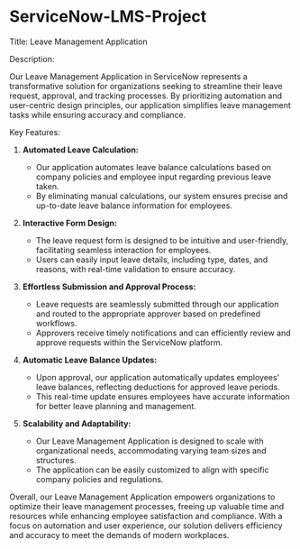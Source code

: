 # ServiceNow-LMS-Project

Title: Leave Management Application

Description:

Our Leave Management Application in ServiceNow represents a transformative solution for organizations seeking to streamline their leave request, approval, and tracking processes. By prioritizing automation and user-centric design principles, our application simplifies leave management tasks while ensuring accuracy and compliance.

Key Features:

1. **Automated Leave Calculation:**
   - Our application automates leave balance calculations based on company policies and employee input regarding previous leave taken.
   - By eliminating manual calculations, our system ensures precise and up-to-date leave balance information for employees.

2. **Interactive Form Design:**
   - The leave request form is designed to be intuitive and user-friendly, facilitating seamless interaction for employees.
   - Users can easily input leave details, including type, dates, and reasons, with real-time validation to ensure accuracy.

3. **Effortless Submission and Approval Process:**
   - Leave requests are seamlessly submitted through our application and routed to the appropriate approver based on predefined workflows.
   - Approvers receive timely notifications and can efficiently review and approve requests within the ServiceNow platform.

4. **Automatic Leave Balance Updates:**
   - Upon approval, our application automatically updates employees' leave balances, reflecting deductions for approved leave periods.
   - This real-time update ensures employees have accurate information for better leave planning and management.

5. **Scalability and Adaptability:**
   - Our Leave Management Application is designed to scale with organizational needs, accommodating varying team sizes and structures.
   - The application can be easily customized to align with specific company policies and regulations.

Overall, our Leave Management Application empowers organizations to optimize their leave management processes, freeing up valuable time and resources while enhancing employee satisfaction and compliance. With a focus on automation and user experience, our solution delivers efficiency and accuracy to meet the demands of modern workplaces.
